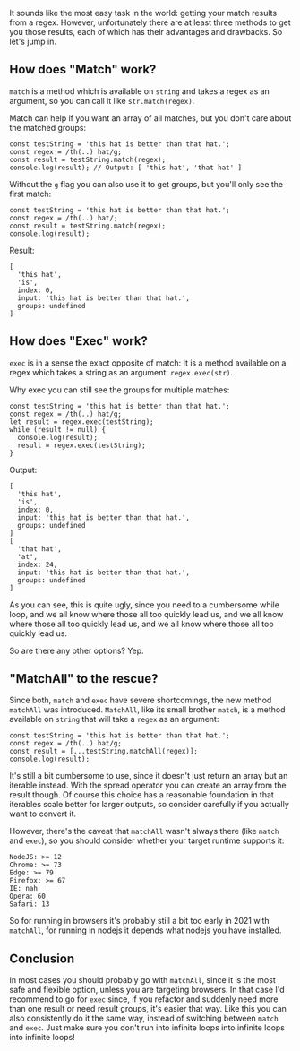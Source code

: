 It sounds like the most easy task in the world: getting your match results from a regex. However, unfortunately there are at least three methods to get you those results, each of which has their advantages and drawbacks. So let's jump in.

## How does "Match" work?

`match` is a method which is available on `string` and takes a regex as an argument, so you can call it like `str.match(regex)`.

Match can help if you want an array of all matches, but you don't care about the matched groups:

```
const testString = 'this hat is better than that hat.';
const regex = /th(..) hat/g;
const result = testString.match(regex);
console.log(result); // Output: [ 'this hat', 'that hat' ]
```

Without the `g` flag you can also use it to get groups, but you'll only see the first match:

```
const testString = 'this hat is better than that hat.';
const regex = /th(..) hat/;
const result = testString.match(regex);
console.log(result);
```

Result:

```
[
  'this hat',
  'is',
  index: 0,
  input: 'this hat is better than that hat.',
  groups: undefined
]
```

## How does "Exec" work?

`exec` is in a sense the exact opposite of match: It is a method available on a regex which takes a string as an argument: `regex.exec(str)`.

Why exec you can still see the groups for multiple matches:

```
const testString = 'this hat is better than that hat.';
const regex = /th(..) hat/g;
let result = regex.exec(testString);
while (result != null) {
  console.log(result);
  result = regex.exec(testString);
}
```

Output:
```
[
  'this hat',
  'is',
  index: 0,
  input: 'this hat is better than that hat.',
  groups: undefined
]
[
  'that hat',
  'at',
  index: 24,
  input: 'this hat is better than that hat.',
  groups: undefined
]
```

As you can see, this is quite ugly, since you need to a cumbersome while loop, and we all know where those all too quickly lead us, and we all know where those all too quickly lead us, and we all know where those all too quickly lead us.

So are there any other options? Yep.

## "MatchAll" to the rescue?

Since both, `match` and `exec` have severe shortcomings, the new method `matchAll` was introduced. `MatchAll`, like its small brother `match`, is a method available on `string` that will take a `regex` as an argument:

```
const testString = 'this hat is better than that hat.';
const regex = /th(..) hat/g;
const result = [...testString.matchAll(regex)];
console.log(result);
```

It's still a bit cumbersome to use, since it doesn't just return an array but an iterable instead. With the spread operator you can create an array from the result though. Of course this choice has a reasonable foundation in that iterables scale better for larger outputs, so consider carefully if you actually want to convert it.

However, there's the caveat that `matchAll` wasn't always there (like `match` and `exec`), so you should consider whether your target runtime supports it:

```
NodeJS: >= 12
Chrome: >= 73
Edge: >= 79
Firefox: >= 67
IE: nah
Opera: 60
Safari: 13
```

So for running in browsers it's probably still a bit too early in 2021 with `matchAll`, for running in nodejs it depends what nodejs you have installed.

## Conclusion

In most cases you should probably go with `matchAll`, since it is the most safe and flexible option, unless you are targeting browsers. In that case I'd recommend to go for `exec` since, if you refactor and suddenly need more than one result or need result groups, it's easier that way. Like this you can also consistently do it the same way, instead of switching between `match` and `exec`. Just make sure you don't run into infinite loops into infinite loops into infinite loops!
